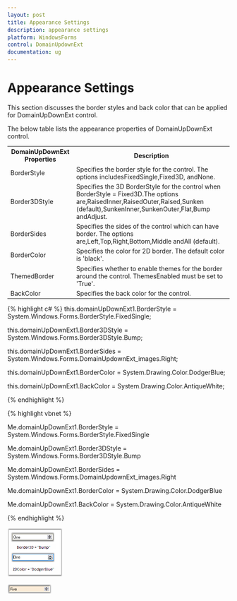 ```yaml
---
layout: post
title: Appearance Settings
description: appearance settings
platform: WindowsForms
control: DomainUpdownExt 
documentation: ug
---
```

# Appearance Settings

This section discusses the border styles and back color that can be applied for DomainUpDownExt control.

The below table lists the appearance properties of DomainUpDownExt control.


<table>
<tr>
<th>
DomainUpDownExt Properties</th><th>
Description</th></tr>
<tr>
<td>
BorderStyle</td><td>
Specifies the border style for the control. The options includesFixedSingle,Fixed3D, andNone.</td></tr>
<tr>
<td>
Border3DStyle</td><td>
Specifies the 3D BorderStyle for the control when BorderStyle = Fixed3D.The options are,RaisedInner,RaisedOuter,Raised,Sunken (default),SunkenInner,SunkenOuter,Flat,Bump andAdjust.</td></tr>
<tr>
<td>
BorderSides</td><td>
Specifies the sides of the control which can have border. The options are,Left,Top,Right,Bottom,Middle andAll (default).</td></tr>
<tr>
<td>
BorderColor</td><td>
Specifies the color for 2D border. The default color is 'black'.</td></tr>
<tr>
<td>
ThemedBorder</td><td>
Specifies whether to enable themes for the border around the control. ThemesEnabled must be set to 'True'.</td></tr>
<tr>
<td>
BackColor</td><td>
Specifies the back color for the control.</td></tr>
</table>





{% highlight c# %}
this.domainUpDownExt1.BorderStyle = System.Windows.Forms.BorderStyle.FixedSingle;

this.domainUpDownExt1.Border3DStyle = System.Windows.Forms.Border3DStyle.Bump;

this.domainUpDownExt1.BorderSides = System.Windows.Forms.DomainUpdownExt_images.Right;

this.domainUpDownExt1.BorderColor = System.Drawing.Color.DodgerBlue; 

this.domainUpDownExt1.BackColor = System.Drawing.Color.AntiqueWhite;

{% endhighlight  %}


{% highlight vbnet %}


Me.domainUpDownExt1.BorderStyle = System.Windows.Forms.BorderStyle.FixedSingle

Me.domainUpDownExt1.Border3DStyle = System.Windows.Forms.Border3DStyle.Bump

Me.domainUpDownExt1.BorderSides = System.Windows.Forms.DomainUpdownExt_images.Right

Me.domainUpDownExt1.BorderColor = System.Drawing.Color.DodgerBlue

Me.domainUpDownExt1.BackColor = System.Drawing.Color.AntiqueWhite

{% endhighlight  %}

![](DomainUpdownExt_images/Overview_img431.png) 



![](DomainUpdownExt_images/Overview_img432.png) 


